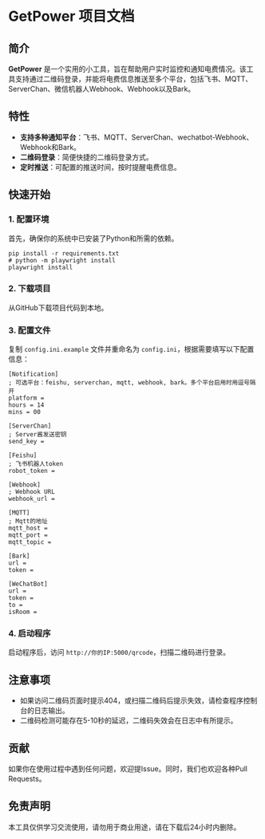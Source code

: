 # GetPower 项目文档

## 简介

**GetPower** 是一个实用的小工具，旨在帮助用户实时监控和通知电费情况。该工具支持通过二维码登录，并能将电费信息推送至多个平台，包括飞书、MQTT、ServerChan、微信机器人Webhook、Webhook以及Bark。

## 特性

- **支持多种通知平台**：飞书、MQTT、ServerChan、wechatbot-Webhook、Webhook和Bark。
- **二维码登录**：简便快捷的二维码登录方式。
- **定时推送**：可配置的推送时间，按时提醒电费信息。

## 快速开始

### 1. 配置环境

首先，确保你的系统中已安装了Python和所需的依赖。
```
pip install -r requirements.txt
# python -m playwright install
playwright install
```

### 2. 下载项目

从GitHub下载项目代码到本地。

### 3. 配置文件

复制 `config.ini.example` 文件并重命名为 `config.ini`，根据需要填写以下配置信息：

```plaintext
[Notification]
; 可选平台：feishu, serverchan, mqtt, webhook, bark。多个平台启用时用逗号隔开
platform =
hours = 14
mins = 00

[ServerChan]
; Server酱发送密钥
send_key =

[Feishu]
; 飞书机器人token
robot_token =

[Webhook]
; Webhook URL
webhook_url =

[MQTT]
; Mqtt的地址
mqtt_host =
mqtt_port =
mqtt_topic =

[Bark]
url =
token =

[WeChatBot]
url =
token =
to =
isRoom =
```

### 4. 启动程序

启动程序后，访问 `http://你的IP:5000/qrcode`，扫描二维码进行登录。

## 注意事项

- 如果访问二维码页面时提示404，或扫描二维码后提示失效，请检查程序控制台的日志输出。
- 二维码检测可能存在5-10秒的延迟，二维码失效会在日志中有所提示。

## 贡献

如果你在使用过程中遇到任何问题，欢迎提Issue。同时，我们也欢迎各种Pull Requests。

## 免责声明

本工具仅供学习交流使用，请勿用于商业用途，请在下载后24小时内删除。
